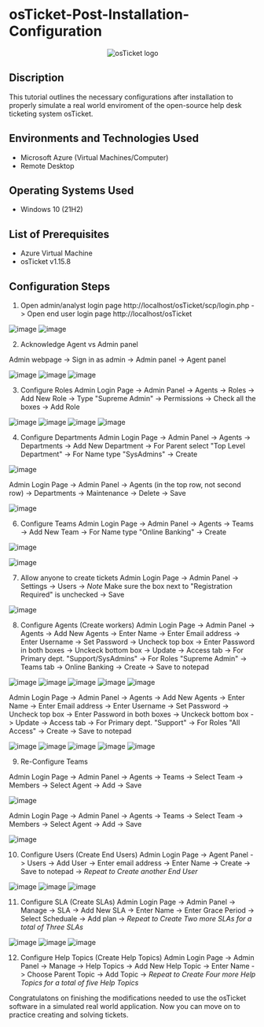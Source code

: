 # osTicket-Post-Installation-Configuration
<p align="center">
<img src="https://i.imgur.com/Clzj7Xs.png" alt="osTicket logo"/>
</p>

<h2>Discription </h2>

This tutorial outlines the necessary configurations after installation to properly simulate a real world enviroment of the open-source help desk ticketing system osTicket.<br />

<h2>Environments and Technologies Used</h2>

- Microsoft Azure (Virtual Machines/Computer)
- Remote Desktop
  
<h2>Operating Systems Used </h2>

- Windows 10</b> (21H2)

<h2>List of Prerequisites</h2>

- Azure Virtual Machine
- osTicket v1.15.8


<h2>Configuration Steps</h2>

1. Open admin/analyst login page http://localhost/osTicket/scp/login.php -> Open end user login page http://localhost/osTicket 

![image](https://github.com/user-attachments/assets/b8a0a16a-18d9-492d-93e3-b9eca5669332)
![image](https://github.com/user-attachments/assets/92aa8792-6bd6-48bd-a8f8-478b53b88f16)

2. Acknowledge Agent vs Admin panel  

Admin webpage -> Sign in as admin -> Admin panel -> Agent panel

![image](https://github.com/user-attachments/assets/7eeface6-2228-4786-b4e5-a095f33507bc)
![image](https://github.com/user-attachments/assets/486071fe-2ba4-4c6a-9591-871231976ed5)
![image](https://github.com/user-attachments/assets/6403fbde-143d-4a5e-8820-626e80fcf40d)

3. Configure Roles
   Admin Login Page -> Admin Panel -> Agents -> Roles -> Add New Role -> Type "Supreme Admin" -> Permissions -> Check all the boxes -> Add Role

![image](https://github.com/user-attachments/assets/c88cd158-5ee3-4221-b331-a223e99ed207)
![image](https://github.com/user-attachments/assets/4b67e5ab-95e4-432a-ac01-07187479cd36)
![image](https://github.com/user-attachments/assets/f3e3a003-1e10-45bd-b172-06f82f4dbbe2)
![image](https://github.com/user-attachments/assets/a6874e44-fa6c-4664-8796-ea84b55183dc)

4. Configure Departments
   Admin Login Page -> Admin Panel -> Agents -> Departments -> Add New Department -> For Parent select "Top Level Department" -> For Name type "SysAdmins" -> Create

![image](https://github.com/user-attachments/assets/1653c26d-e825-4116-9a2e-48dd5394947b)

   Admin Login Page -> Admin Panel -> Agents (in the top row, not second row) -> Departments -> Maintenance -> Delete -> Save

![image](https://github.com/user-attachments/assets/1cca647a-cf5d-469b-b643-3a72b7f70c1d)

6. Configure Teams
    Admin Login Page -> Admin Panel -> Agents -> Teams -> Add New Team -> For Name type "Online Banking" -> Create

![image](https://github.com/user-attachments/assets/39d4d901-f4bf-41c7-b36e-9b72adb4e456)

![image](https://github.com/user-attachments/assets/53dee0ae-9b68-4c2a-ba5a-0da2a27bd8cb)

7. Allow anyone to create tickets
Admin Login Page -> Admin Panel -> Settings -> Users -> *Note* Make sure the box next to "Registration Required" is unchecked -> Save 

![image](https://github.com/user-attachments/assets/ec467781-1996-4de4-8f85-7749c9d2f0dd)

8. Configure Agents (Create workers)
Admin Login Page -> Admin Panel -> Agents -> Add New Agents -> Enter Name -> Enter Email address -> Enter Username -> Set Password -> Uncheck top box -> Enter Password in both boxes -> Unckeck bottom box -> Update -> Access tab -> For Primary dept. "Support/SysAdmins" -> For Roles "Supreme Admin" -> Teams tab -> Online Banking -> Create -> Save to notepad

![image](https://github.com/user-attachments/assets/c29ec573-2224-4408-bb8c-8ef28601419e)
![image](https://github.com/user-attachments/assets/1307b1a9-750e-4391-9ac0-1ac213ae6cf8)
![image](https://github.com/user-attachments/assets/66b866cf-fc1b-4b05-bff3-03e78c25d815)
![image](https://github.com/user-attachments/assets/5376e259-6518-4487-aa66-0d35bc0560e3)
![image](https://github.com/user-attachments/assets/43bc501d-a4cf-414e-92db-042082c5bb29)

  Admin Login Page -> Admin Panel -> Agents -> Add New Agents -> Enter Name -> Enter Email address -> Enter Username -> Set Password -> Uncheck top box -> Enter Password in both boxes -> Unckeck bottom box -> Update -> Access tab -> For Primary dept. "Support" -> For Roles "All Access" -> Create -> Save to notepad

![image](https://github.com/user-attachments/assets/7ad97cf2-07ba-4af7-8547-32cf2184d34d)
![image](https://github.com/user-attachments/assets/09ea5d5c-1c36-4abb-987d-3be56992617f)
![image](https://github.com/user-attachments/assets/b68a12a6-5b2c-4e4d-80d4-25be9d7516bf)
![image](https://github.com/user-attachments/assets/4b5a1c04-e914-4864-b107-82278b0c44d3)
![image](https://github.com/user-attachments/assets/3c6f3612-f84b-416c-be4e-4e2748ae6fc2)

9. Re-Configure Teams
    
Admin Login Page -> Admin Panel -> Agents -> Teams -> Select Team -> Members -> Select Agent -> Add -> Save

![image](https://github.com/user-attachments/assets/cb3705b1-2599-42c4-b219-2bfa406b4efa)

Admin Login Page -> Admin Panel -> Agents -> Teams -> Select Team -> Members -> Select Agent -> Add -> Save

![image](https://github.com/user-attachments/assets/48664fb5-575f-4b5e-8499-cd6a97e446fd)

10. Configure Users (Create End Users)
   Admin Login Page -> Agent Panel -> Users -> Add User -> Enter email address -> Enter Name -> Create -> Save to notepad -> *Repeat to Create another End User*

![image](https://github.com/user-attachments/assets/24db842d-4f47-44d1-9c38-ffef62574004)
![image](https://github.com/user-attachments/assets/ffdabdd5-be72-4452-b41b-1a07fc632ea7)
![image](https://github.com/user-attachments/assets/bb08d14f-46ba-4042-b52d-fd1b7937f23e)

11. Configure SLA (Create SLAs)
   Admin Login Page -> Admin Panel -> Manage -> SLA -> Add New SLA -> Enter Name -> Enter Grace Period -> Select Scheduale -> Add plan -> *Repeat to Create Two more SLAs for a total of Three SLAs*

![image](https://github.com/user-attachments/assets/4b794586-a4df-42a7-9313-c21acb51b4f4)
![image](https://github.com/user-attachments/assets/ba5ea2ff-0319-44c2-ba70-9dc250f2538c)
![image](https://github.com/user-attachments/assets/76bfc716-7bd2-45ee-8aaa-5ed5abf20954)

12. Configure Help Topics (Create Help Topics)
    Admin Login Page -> Admin Panel -> Manage -> Help Topics -> Add New Help Topic -> Enter Name -> Choose Parent Topic -> Add Topic -> *Repeat to Create Four more Help Topics for a total of five Help Topics*

Congratulatons on finishing the modifications needed to use the osTicket software in a simulated real world application. Now you can move on to practice creating and solving tickets.


